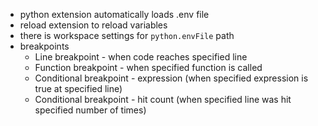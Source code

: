 -   python extension automatically loads .env file
-   reload extension to reload variables
-   there is workspace settings for `python.envFile` path
-   breakpoints
    -   Line breakpoint - when code reaches specified line
    -   Function breakpoint - when specified function is called
    -   Conditional breakpoint - expression (when specified expression is true at specified line)
    -   Conditional breakpoint - hit count (when specified line was hit specified number of times)
